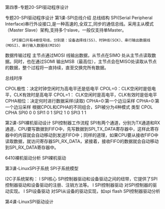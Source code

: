 第四季-专题20-SPI驱动程序设计 

专题20-SPI驱动程序设计
第1课-SPI总线介绍
总线结构
SPI(Serial Peripheral Interface)串行外设接口,是一种高速的,全双工,同步的通信总线。采用主从模式（Master Slave）架构,支持多个slave，一般仅支持单Master。
 
       SPI接口共有4根信号线，分别是：设备选择线(SS)、时钟线(SCK)、串行输出数据线(MOSI)、串行输入数据线(MISO)
 
数据传输过程
主节点通过MOSI 线输出数据，从节点在SIMO 处从主节点读取数据。同时，也在通过SOMI 输出MSB（最高位），主节点会在MISO处读取从节点的数据，整个过程将一直持续，直至交换完所有数据。
 
总线时序
 
CPOL极性：决定时钟空闲时为高电平还是低电平
CPOL=0：CLK空闲时是低电平，CLK有效时是高电平
CPOL=1： CLK空闲时是高电平，CLK有效时是低电平
CPHA相位：决定何时进行数据采样(读取)
CPHA=0:第一个边沿采样
CPHA=0:第一个边沿采样
根据CPOL和CPHA的不同组合，SPI被分为4种模式
类型
CPOL
CPHA
SPI0
0
0
SPI1
0
1
SPI2
1
0
SPI3
1
1
 
 
第2课-SPI裸机驱动设计
SPI控制器工作流程
SPI有两个通道，分别为TX通道和RX通道，CPU要写数据到FIFO中，先写数据到SPI_TX_DATA寄存器中，这样此寄存器中的内容就会自动移动到发送FIFO中；同样的道理，如果CPU要从接收FIFO中读取数据，就访问寄存器SPI_RX_DATA，紧接着，接收FIFO的数据就会自动移动到SPI_RX_DATA寄存器中。
 
6410裸机驱动分析
SPI裸机驱动
 
 
 
 
 
 
第3课-LinuxSPI子系统
SPI子系统模型
 
I2C子系统架构：
l  SPI核心
SPI控制器驱动和设备驱动之间的纽带，它提供了SPI控制器驱动和设备驱动的注册、注销方法等。
l  SPI控制器驱动
对SPI控制器的驱动实现。
l  SPI设备驱动
对SPI从设备的驱动实现，如spi flash
SPI控制器驱动分析
 
第4课-LinuxSPI驱动设计